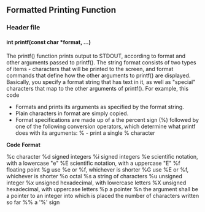 ## Formatted Printing Function

### Header file
#### int printf(const char *format, ...)
The printf() function prints output to STDOUT, according to format and
other arguments passed to printf(). The string format consists of two
types of items - characters that will be printed to the screen, and
format commands that define how the other arguments to printf() are
displayed. Basically, you specify a format string that has text in it,
as well as "special" characters that map to the other arguments of
printf(). For example, this code
- Formats and prints its arguments as specified by the format string.
- Plain characters in format are simply copied.
- Format specifications are made up of a the percent sign (%) followed by one of the following conversion
operators, which determine what printf does with its arguments:
% - print a single % character

**Code**	**Format**

%c 		character
%d 		signed integers
%i 		signed integers
%e 		scientific notation, with a lowercase "e"
%E 		scientific notation, with a uppercase "E"
%f 		floating point
%g 		use %e or %f, whichever is shorter
%G 		use %E or %f, whichever is shorter
%o 		octal
%s 		a string of characters
%u 		unsigned integer
%x 		unsigned hexadecimal, with lowercase letters
%X 		unsigned hexadecimal, with uppercase letters
%p 		a pointer
%n 		the argument shall be a pointer to an integer into which is placed the number of characters written so far
%% 		a '%' sign
